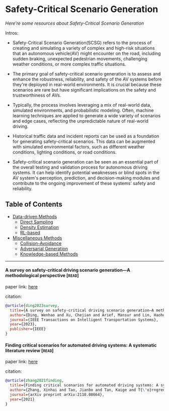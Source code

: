 # Safety-Critical Scenario Generation
*Here're some resources about Safety-Critical Scenario Generation*

Intros:

* Safety-Critical Scenario Generation(SCSG) refers to the process of creating and simulating a variety of complex and high-risk situations that an autonomous vehicle(AV) might encounter on the road, including sudden braking, unexpected pedestrian movements, challenging weather conditions, or more complex traffic situations.

* The primary goal of safety-critical scenario generation is to assess and enhance the robustness, reliability, and safety of the AV systems before they're deployed in real-world environments. It is crucial because these scenarios are rare but have significant implications on the safety and trustworthiness of AVs.

* Typically, the process involves leveraging a mix of real-world data, simulated environments, and probabilistic modeling. Often, machine learning techniques are applied to generate a wide variety of scenarios and edge cases, reflecting the unpredictable nature of real-world driving.

* Historical traffic data and incident reports can be used as a foundation for generating safety-critical scenarios. This data can be augmented with simulated environmental factors, such as different weather conditions, lighting conditions, or road conditions.

* Safety-critical scenario generation can be seen as an essential part of the overall testing and validation process for autonomous driving systems. It can help identify potential weaknesses or blind spots in the AV system's perception, prediction, and decision-making modules and contribute to the ongoing improvement of these systems' safety and reliability.

## Table of Contents
* [Data-driven Methods](data_driven/README.md)
  * [Direct Sampling](data_driven/direct_sampling.md)
  * [Density Estimation](data_driven/density_estimate.md)
  * [RL-based](data_driven/rl_based.md)
* [Miscellaneous Methods](miscellaneous/README.md)
  * [Collision-Avoidance](miscellaneous/README.md#collision-avoidance)
  * [Adversarial Generation](miscellaneous/README.md#adversarial-generation)
  * [Knowledge-based Methods](miscellaneous/README.md#knowledge-based-methods)


---


#### A survey on safety-critical driving scenario generation—A methodological perspective [`READ`]

paper link: [here](https://arxiv.org/pdf/2202.02215)

citation: 
```bibtex
@article{ding2023survey,
  title={A survey on safety-critical driving scenario generation—A methodological perspective},
  author={Ding, Wenhao and Xu, Chejian and Arief, Mansur and Lin, Haohong and Li, Bo and Zhao, Ding},
  journal={IEEE Transactions on Intelligent Transportation Systems},
  year={2023},
  publisher={IEEE}
}
```
    

#### Finding critical scenarios for automated driving systems: A systematic literature review [`READ`]

paper link: [here](https://arxiv.org/pdf/2110.08664)

citation: 
```bibtex
@article{zhang2021finding,
  title={Finding critical scenarios for automated driving systems: A systematic literature review},
  author={Zhang, Xinhai and Tao, Jianbo and Tan, Kaige and T{\"o}rngren, Martin and S{\'a}nchez, Jos{\'e} Manuel Gaspar and Ramli, Muhammad Rusyadi and Tao, Xin and Gyllenhammar, Magnus and Wotawa, Franz and Mohan, Naveen and others},
  journal={arXiv preprint arXiv:2110.08664},
  year={2021}
}
```
    